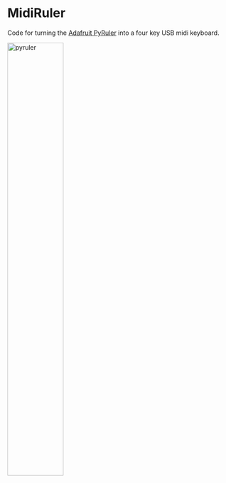 # MidiRuler
Code for turning the [Adafruit PyRuler](https://learn.adafruit.com/adafruit-pyruler/overview) into a four key USB midi keyboard.

<img src="https://cdn-learn.adafruit.com/assets/assets/000/078/893/large1024/adafruit_products_PyRuler_Angle.jpg?1564692758" alt="pyruler" width="50%"/>

